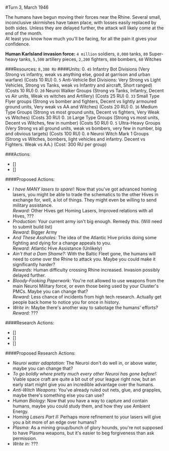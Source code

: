 #Turn 3, March 1946

The humans have begun moving their forces near the Rhine. Several small, inconclusive skirmishes have taken place, with losses easily replaced by both sides. Unless they are delayed further, the attack will likely come at the end of the month.  
At least you know how much you'll be facing, for all the pain it gives your confidence.

**Human Karlsland invasion force:** `4 million` soldiers, `8,000` tanks, `80` Super-heavy tanks, `5,500` artillery pieces, `2,200` fighters, `800` bombers, `60` Witches

###Resources: `8,380 RU`
####Units:
0. `45` Infantry Bot Divisions (Very Strong vs infantry, weak vs anything else, good at garrison and urban warfare) (Costs 10 RU)
0. `5` Anti-Vehicle Bot Divisions: Very Strong vs Light Vehicles, Strong vs Tanks, weak vs Infantry and aircraft, Short ranged) (Costs 10 RU)
0. `20` Neuroi Walker Groups (Strong vs Tanks, Infantry, Decent vs Air units, Weak vs witches and Artillery) (Costs 25 RU)
0. `33` Small Type Flyer groups (Strong vs bomber and fighters, Decent vs lightly armoured ground units, Very weak vs AA and Witches) (Costs 20 RU)
0. `16` Medium Type Groups (Strong vs most ground units, Decent vs fighters, Very Weak vs Witches) (Costs 30 RU)
0. `10` Large Type Groups (Strong vs most units, Decent vs Witches, few in number) (Costs 50 RU)
0. `5` Ultra-Heavy Groups (Very Strong vs all ground units, weak vs bombers, very few in number, big and obvious targets) (Costs 100 RU)
0. `0` Neuroi Witch Mark 1 Groups (Strong vs Witches, bombers, light vehicles and infantry. Decent vs Fighters. Weak vs AA.) (Cost: 300 RU per group)

###Actions:
- []
- []

####Proposed Actions:
- *I have MANY lasers to spare!:* Now that you've got advanced homing lasers, you might be able to trade the schematics to the other Hives in exchange for, well, a lot of things. They might even be willing to send military assistance.  
*Reward:* Other Hives get Homing Lasers, Improved relations with all Hives, ???
- *Production:* Your current army isn't big enough. Remedy this. (Will need to submit build list)  
*Reward:* Bigger Army
- *And These Assholes:* The idea of the Atlantic Hive pricks doing some fighting and dying for a change appeals to you.  
*Reward:* Atlantic Hive Assistance (Unlikely)
- *Ain't that a Dam Shame?:* With the Baltic Fleet gone, the humans will need to come over the Rhine to attack you. Maybe you could make it significantly harder?  
*Rewards:* Human difficulty crossing Rhine increased. Invasion possibly delayed further.
- *Bloody-Fooking Paperwork:* You're not allowed to use weapons from the main Neuroi Military force, or even those being used by your Cluster's PMCs. Maybe you can change that?  
*Reward:* Less chance of incidents from high tech research. Actually get people back home to notice you for once in history.
- *Write in:* Maybe there's another way to sabotage the humans' efforts?  
*Reward:* ???


####Research Actions:
- []
- []
- []

####Proposed Research Actions:
- *Neuroi water adaptation:* The Neuroi don't do well in, or above water, maybe you can change that?
- *To go boldly where pretty much every other Neuroi has gone before!:* Viable space craft are quite a bit out of your league right now, but an early start might give you an incredible advantage over the humans.
- *Anti-Witch Weapons:* You've already ruled out nets, glue, and grapples, maybe there's something else you can use?
- *Human Biology:* Now that you have a way to capture and contain humans, maybe you could study them, and how they use Ambient Energy.
- *Homing Lasers Part II:* Perhaps more refinement to your lasers will give you a bit more of an edge over humans?
- *Plasma:* As a mining group/bunch of glory hounds, you're not supposed to have Plasma weapons, but it's easier to beg forgiveness than ask permission.
- *Write in:* ???
